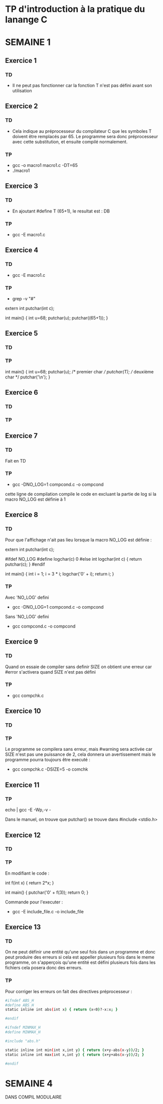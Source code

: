 # TP d'introduction à la pratique du lanange C

# SEMAINE 1
## Exercice 1

### TD

* Il ne peut pas fonctionner car la fonction T n'est pas défini avant son utilisation

## Exercice 2

### TD
* Cela indique au préprocesseur du compilateur C que les symboles T doivent être remplacés par 65. Le programme sera donc préprocesseur avec cette substitution, et ensuite compilé normalement.

### TP
- gcc -o macro1 macro1.c -DT=65
- ./macro1

## Exercice 3

### TD
* En ajoutant #define T (65+1), le resultat est : DB 

### TP
- gcc -E macro1.c

## Exercice 4

### TD
- gcc -E macro1.c

### TP
- grep -v "#"

extern int putchar(int c);

int main()
{
    int u=68;
    putchar(u);
    putchar((65+1));
}

## Exercice 5

### TD

### TP
int main() 
{
    int u=68;
    putchar(u);                 /* premier char */
    putchar(T);                 /* deuxième char */
    putchar('\n');
}

## Exercice 6

### TD

### TP

## Exercice 7

### TD

Fait en TD

### TP

- gcc -DNO_LOG=1 compcond.c -o compcond

cette ligne de compilation compile le code en excluant la partie de log si la macro NO_LOG est définie à 1

## Exercice 8

### TD

Pour que l'affichage n'ait pas lieu lorsque la macro NO_LOG est définie :

extern int putchar(int c);

#ifdef NO_LOG
#define logchar(c) 0
#else
int logchar(int c) {
    return putchar(c);
}
#endif

int main() {
    int i = 1;
    i = 3 * i;
    logchar('0' + i);
    return i;
}

### TP

Avec 'NO_LOG' defini

- gcc -DNO_LOG=1 compcond.c -o compcond

Sans 'NO_LOG' defini

- gcc compcond.c -o compcond

## Exercice 9
### TD
Quand on essaie de compiler sans definir SIZE on obtient une erreur car #error s'activera quand SIZE n'est pas défini 

### TP
- gcc compchk.c

## Exercice 10
### TD
### TP

Le programme se compilera sans erreur, mais #warning sera activée car SIZE n'est pas une puissance de 2, cela donnera un avertissement mais le programme pourra toujours être executé :

- gcc compchk.c -DSIZE=5 -o comchk

## Exercice 11
### TP

echo | gcc -E -Wp,-v -

Dans le manuel, on trouve que putchar() se trouve dans #include <stdio.h>

## Exercice 12
### TD
### TP

En modifiant le code :

int f(int x)
{
    return 2*x;
}

int main() {
    putchar('0' + f(3));
    return 0;
}

Commande pour l'executer :

- gcc -E include_file.c -o include_file

## Exercice 13

### TD

On ne peut définir une entité qu'une seul fois dans un programme et donc peut produire des erreurs si cela est appeller plusieurs fois dans le meme programme, on s'apperçois qu'une entité est défini plusieurs fois dans les fichiers cela posera donc des erreurs.

### TP

Pour corriger les erreurs on fait des directives préprocesseur :

```bash
#ifndef ABS_H
#define ABS_H
static inline int abs(int x) { return (x<0)?-x:x; }

#endif
```


```bash
#ifndef MINMAX_H
#define MINMAX_H

#include "abs.h"

static inline int min(int x,int y) { return (x+y-abs(x-y))/2; }
static inline int max(int x,int y) { return (x+y+abs(x-y))/2; }

#endif
```

# SEMAINE 4

DANS COMPIL MODULAIRE






